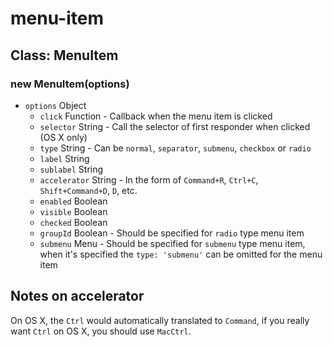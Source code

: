 # menu-item

## Class: MenuItem

### new MenuItem(options)

* `options` Object
  * `click` Function - Callback when the menu item is clicked
  * `selector` String - Call the selector of first responder when clicked (OS
     X only)
  * `type` String - Can be `normal`, `separator`, `submenu`, `checkbox` or
     `radio`
  * `label` String
  * `sublabel` String
  * `accelerator` String - In the form of `Command+R`, `Ctrl+C`,
    `Shift+Command+D`, `D`, etc.
  * `enabled` Boolean
  * `visible` Boolean
  * `checked` Boolean
  * `groupId` Boolean - Should be specified for `radio` type menu item
  * `submenu` Menu - Should be specified for `submenu` type menu item, when
     it's specified the `type: 'submenu'` can be omitted for the menu item

## Notes on accelerator

On OS X, the `Ctrl` would automatically translated to `Command`, if you really
want `Ctrl` on OS X, you should use `MacCtrl`.
